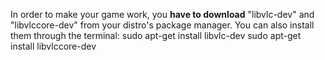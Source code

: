In order to make your game work, you **have to download** "libvlc-dev" and "libvlccore-dev" from your distro's package manager.
You can also install them through the terminal:
sudo apt-get install libvlc-dev
sudo apt-get install libvlccore-dev